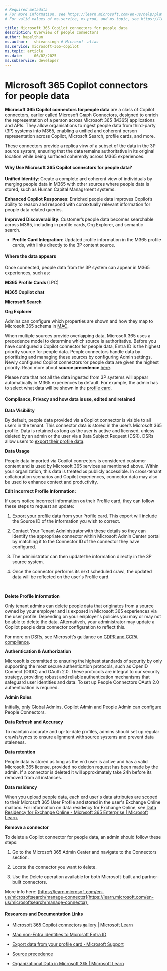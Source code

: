 ```yaml
---
# Required metadata
# For more information, see https://learn.microsoft.com/en-us/help/platform/learn-editor-add-metadata
# For valid values of ms.service, ms.prod, and ms.topic, see https://learn.microsoft.com/en-us/help/platform/metadata-taxonomies

title: Microsoft 365 Copilot connectors for people data
description: Overview of people connectors
author: hapelthun
ms.author:   shivansingh # Microsoft alias
ms.service: microsoft-365-copilot
ms.topic: article
ms.date:     06/02/2025
ms.subservice: developer
---
```


# Microsoft 365 Copilot connectors for people data

**Microsoft 365 Copilot connectors for people data** are a class of Copilot connectors, earlier called Microsoft Graph Connectors, designed to enrich the representation of a person across Microsoft 365 (M365) applications and APIs. They allow organisations to ingest people data from third-party (3P) systems into M365, enabling a unified and coherent person representation across Copilot, Microsoft Search, profile cards, and more.  

These connectors provide a replica view of a subset of the data in the 3P source system, ensuring that the data remains authoritative in its original location while being surfaced coherently across M365 experiences.  

#### **Why Use Microsoft 365 Copilot connectors for people data?** 

**Unified Identity**: Create a complete and coherent view of individuals by merging people data in M365 with other sources where people data is stored, such as Human Capital Management systems.  

**Enhanced Copilot Responses**: Enriched people data improves Copilot’s ability to reason and respond with contextually relevant information for people data related queries.  

**Improved Discoverability**: Customer’s people data becomes searchable across M365, including in profile cards, Org Explorer, and semantic search.  

- **Profile Card Integration**: Updated profile information in the M365 profile cards, with links directly to the 3P content source. 

#### **Where the data appears** 

Once connected, people data from the 3P system can appear in M365 experiences, such as:  

**M365 Profile Cards** (LPC) 

**M365 Copilot chat** 

**Microsoft Search** 

**Org Explorer** 

Admins can configure which properties are shown and how they map to Microsoft 365 schema in [MAC](https://admin-ignite.microsoft.com/Adminportal/Home?#/copilot/connectors/add).  

When multiple sources provide overlapping data, Microsoft 365 uses a precedence model to determine which source is authoritative. Before you have configured a Copilot connector for people data, Entra ID is the highest priority source for people data. People connectors handle data by prioritizing and managing these sources by configuring Admin settings. Newly configured Copilot connectors for people data are given the highest priority. Read more about **source precedence** [here]([https://learn.microsoft.com/en-us/graph/profilepriority-configure-profilepropertysetting).

Please note that not all the data ingested from 3P systems will appear automatically in M365 experiences by default. For example, the admin has to select what data will be shown in the [profile card](https://learn.microsoft.com/en-us/graph/add-properties-profilecard).  


#### **Compliance, Privacy and how data is use, edited and retained** 

**Data Visibility**  

By default, people data provided via a Copilot connector is visible to all users in the tenant. This connector data is stored in the user’s Microsoft 365 profile. Data is retained as long as the user is active and licensed, unless deleted by an admin or the user via a Data Subject Request (DSR). DSRs allow users to [export their profile data](https://support.microsoft.com/en-us/office/export-data-from-your-profile-card-d809f83f-c077-4a95-9b6c-4f093305163d?preview=true).  

**Data Usage** 

People data imported via Copilot connectors is considered customer content and is used by Microsoft 365 services as mentioned above. Within your organization, this data is treated as publicly accessible. In cross-tenant collaboration scenarios and Copilot experiences, connector data may also be used to enhance context and productivity. 

**Edit incorrect Profile Information:** 

If users notice incorrect information on their Profile card, they can follow these steps to request an update: 

1. [Export your profile data](https://support.microsoft.com/en-us/office/export-data-from-your-profile-card-d809f83f-c077-4a95-9b6c-4f093305163d?preview=true) from your Profile card. This export will include the Source ID of the information you wish to correct.  

1. Contact Your Tenant Administrator with these details so they can identify the appropriate connector within Microsoft Admin Center portal by matching it to the Connector ID of the connector they have configured.  

1. The administrator can then update the information directly in the 3P source system. 

1. Once the connector performs its next scheduled crawl, the updated data will be reflected on the user's Profile card. 

 

**Delete Profile Information** 

Only tenant admins can delete people data that originates from a source owned by your employer and is exposed in Microsoft 365 experiences via the user profile. Depending on your employer's policies you may or may not be able to delete the data. Alternatively, your administrator may update a Copilot people data connector configuration to reflect this. 

For more on DSRs, see Microsoft’s guidance on [GDPR and CCPA compliance](https://learn.microsoft.com/en-us/compliance/regulatory/gdpr-data-subject-requests).  

**Authentication & Authorization**  

Microsoft is committed to ensuring the highest standards of security by only supporting the most secure authentication protocols, such as OpenID Connect (OIDC) and OAuth 2.0. These protocols are integral to our security strategy, providing robust and reliable authentication mechanisms that safeguard user identities and data. To set up People Connectors OAuth 2.0 authentication is required. 

**Admin Roles**  

Initially, only Global Admins, Copilot Admin and People Admin can configure People Connectors. 

**Data Refresh and Accuracy** 

To maintain accurate and up-to-date profiles, admins should set up regular crawls/syncs to ensure alignment with source systems and prevent data staleness. 

**Data retention** 

People data is stored as long as the end user is active and has a valid Microsoft 365 license, provided no deletion request has been made by the admin. If a connector is deleted it will approximately take 24h before its removed from all instances. 

**Data residency** 

When you upload people data, each end user's data attributes are scoped to their Microsoft 365 User Profile and stored in the user's Exchange Online mailbox. For information on data residency for Exchange Online, see [Data Residency for Exchange Online - Microsoft 365 Enterprise | Microsoft Learn.](/microsoft-365/enterprise/m365-dr-workload-exo?view=o365-worldwide&preserve-view=true)  

**Remove a connector** 

To delete a Copilot connector for people data, an admin should follow these steps: 

1. Go to the Microsoft 365 Admin Center and navigate to the Connectors section. 

1. Locate the connector you want to delete. 

1. Use the Delete operation available for both Microsoft-built and partner-built connectors. 

More info here: [https://learn.microsoft.com/en-us/microsoftsearch/manage-connector](https://learn.microsoft.com/en-us/microsoftsearch/manage-connector) 

#### **Resources and Documentation Links** 

- [Microsoft 365 Copilot connectors gallery | Microsoft Learn](/microsoftsearch/connectors-gallery) 

- [Map non-Entra identities to Microsoft Entra ID](/microsoftsearch/map-non-aad) 

- [Export data from your profile card - Microsoft Support](https://support.microsoft.com/en-us/office/export-data-from-your-profile-card-d809f83f-c077-4a95-9b6c-4f093305163d) 

- [Source precedence](https://learn.microsoft.com/en-us/graph/profilepriority-configure-profilepropertysetting)  

- [Organizational Data in Microsoft 365 | Microsoft Learn](/viva/organizational-data) 

